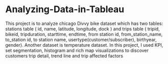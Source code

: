 # Analyzing-Data-in-Tableau
This project is to analyze chicago Divvy bike dataset which has two tables:
stations table ( id, name, latitude, longitude, dock ) and trips table ( tripid, bikeid, tripduration, starttime, endtime, from station id, from_station_name, to_station id, to station name, usertype(customer/subscriber), birthyear, gender). 
Another dataset is temperature dataset. 
In this project, I used KPI, set segmentation, histogram and rich map visualizations to discover customers trip detail, trend line and trip affected factors
